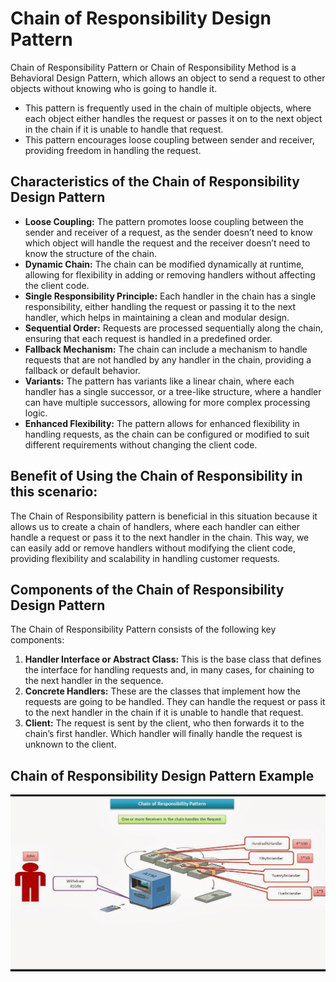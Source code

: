 
# Chain of Responsibility Design Pattern

Chain of Responsibility Pattern or Chain of Responsibility Method is a Behavioral Design Pattern, which allows an object to send a request to other objects without knowing who is going to handle it.
- This pattern is frequently used in the chain of multiple objects, where each object either handles the request or passes it on to the next object in the chain if it is unable to handle that request.
- This pattern encourages loose coupling between sender and receiver, providing freedom in handling the request.

## Characteristics of the Chain of Responsibility Design Pattern
- **Loose Coupling:** The pattern promotes loose coupling between the sender and receiver of a request, as the sender doesn’t need to know which object will handle the request and the receiver doesn’t need to know the structure of the chain.
- **Dynamic Chain:** The chain can be modified dynamically at runtime, allowing for flexibility in adding or removing handlers without affecting the client code.
- **Single Responsibility Principle:** Each handler in the chain has a single responsibility, either handling the request or passing it to the next handler, which helps in maintaining a clean and modular design.
- **Sequential Order:** Requests are processed sequentially along the chain, ensuring that each request is handled in a predefined order.
- **Fallback Mechanism:** The chain can include a mechanism to handle requests that are not handled by any handler in the chain, providing a fallback or default behavior.
- **Variants:** The pattern has variants like a linear chain, where each handler has a single successor, or a tree-like structure, where a handler can have multiple successors, allowing for more complex processing logic.
- **Enhanced Flexibility:** The pattern allows for enhanced flexibility in handling requests, as the chain can be configured or modified to suit different requirements without changing the client code.

## Benefit of Using the Chain of Responsibility in this scenario:
The Chain of Responsibility pattern is beneficial in this situation because it allows us to create a chain of handlers, where each handler can either handle a request or pass it to the next handler in the chain. This way, we can easily add or remove handlers without modifying the client code, providing flexibility and scalability in handling customer requests.

## Components of the Chain of Responsibility Design Pattern
The Chain of Responsibility Pattern consists of the following key components:
1. **Handler Interface or Abstract Class:**
   This is the base class that defines the interface for handling requests and, in many cases, for chaining to the next handler in the sequence.
2. **Concrete Handlers:**
   These are the classes that implement how the requests are going to be handled. They can handle the request or pass it to the next handler in the chain if it is unable to handle that request.
3. **Client:**
   The request is sent by the client, who then forwards it to the chain’s first handler. Which handler will finally handle the request is unknown to the client.

## Chain of Responsibility Design Pattern Example
![Alt text](images/Chain-of-Responsibility-Design-Pattern.JPG)
